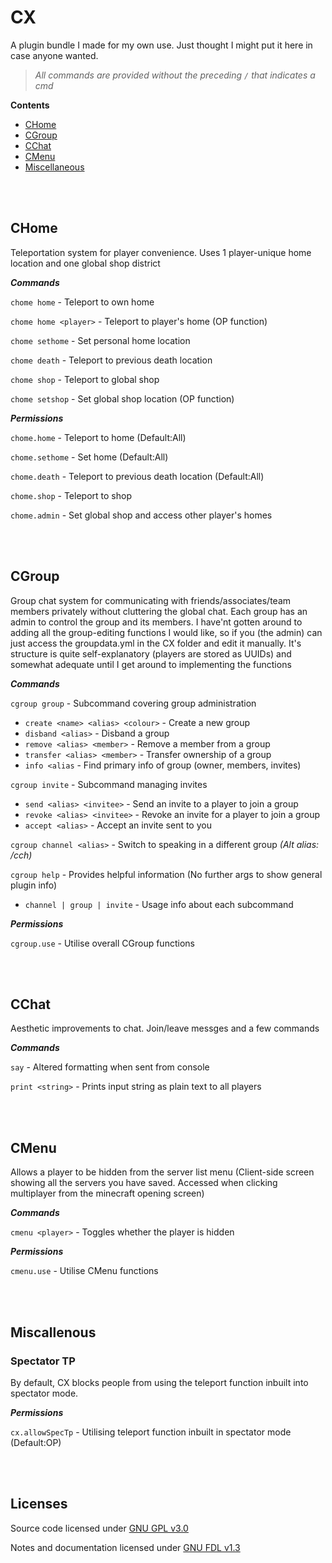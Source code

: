 # CX
A plugin bundle I made for my own use. Just thought I might put it here in case anyone wanted.

> *All commands are provided without the preceding `/` that indicates a cmd*

**Contents**
* [CHome](#chome)
* [CGroup](#cgroup)
* [CChat](#cchat)
* [CMenu](#cmenu)
* [Miscellaneous](#miscallenous)


<br></br>
## CHome
Teleportation system for player convenience. Uses 1 player-unique home location and one global shop district

***Commands***

`chome home` - Teleport to own home

`chome home <player>` - Teleport to player's home (OP function)

`chome sethome` - Set personal home location

`chome death` - Teleport to previous death location

`chome shop` - Teleport to global shop

`chome setshop` - Set global shop location (OP function)

***Permissions***

`chome.home` - Teleport to home (Default:All)

`chome.sethome` - Set home (Default:All)

`chome.death` - Teleport to previous death location (Default:All)

`chome.shop` - Teleport to shop

`chome.admin` - Set global shop and access other player's homes



<br></br>
## CGroup
Group chat system for communicating with friends/associates/team members privately without cluttering the global chat. Each group has an admin to control the group and its members. I have'nt gotten around to adding all the group-editing functions I would like, so if you (the admin) can just access the groupdata.yml in the CX folder and edit it manually. It's structure is quite self-explanatory (players are stored as UUIDs) and somewhat adequate until I get around to implementing the functions

***Commands***

`cgroup group` - Subcommand covering group administration
* `create <name> <alias> <colour>` - Create a new group
* `disband <alias>` - Disband a group
* `remove <alias> <member>` - Remove a member from a group
* `transfer <alias> <member>` - Transfer ownership of a group
* `info <alias` - Find primary info of group (owner, members, invites)

`cgroup invite` - Subcommand managing invites
* `send <alias> <invitee>` - Send an invite to a player to join a group
* `revoke <alias> <invitee>` - Revoke an invite for a player to join a group
* `accept <alias>` - Accept an invite sent to you

`cgroup channel <alias>` - Switch to speaking in a different group *(Alt alias: /cch)*

`cgroup help` - Provides helpful information (No further args to show general plugin info)
* `channel | group | invite` - Usage info about each subcommand

***Permissions***

`cgroup.use` - Utilise overall CGroup functions



<br></br>
## CChat
Aesthetic improvements to chat. Join/leave messges and a few commands

***Commands***

`say` - Altered formatting when sent from console

`print <string>` - Prints input string as plain text to all players



<br></br>
## CMenu
Allows a player to be hidden from the server list menu (Client-side screen showing all the servers you have saved. Accessed when clicking multiplayer from the minecraft opening screen)

***Commands***

`cmenu <player>` - Toggles whether the player is hidden

***Permissions***

`cmenu.use` - Utilise CMenu functions



<br></br>
## Miscallenous

### Spectator TP

By default, CX blocks people from using the teleport function inbuilt into spectator mode. 

***Permissions***

`cx.allowSpecTp` - Utilising teleport function inbuilt in spectator mode (Default:OP)




<br></br>
## Licenses
Source code licensed under [GNU GPL v3.0](./LICENSE)

Notes and documentation licensed under [GNU FDL v1.3](./LICENSE-Documents)
